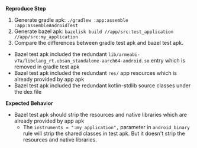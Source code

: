 **Reproduce Step**
1. Generate gradle apk: `./gradlew :app:assemble :app:assembleAndroidTest`
2. Generate bazel apk: `bazelisk build //app/src:test_application //app/src:my_application`
3. Compare the differences between gradle test apk and bazel test apk.
  * Bazel test apk included the redundant `lib/armeabi-v7a/libclang_rt.ubsan_standalone-aarch64-android.so` entry which is removed in gradle test apk
  * Bazel test apk included the redundant `res/` app resources which is already provided by app apk
  * Bazel test apk included the redundant kotlin-stdlib source classes under the dex file


**Expected Behavior**
* Bazel test apk should strip the resources and native libraries which are already provided by app apk
  * The `instruments = ":my_application",` parameter in `android_binary` rule will strip the shared classes in test apk. But it doesn't strip the resources and native libraries.  